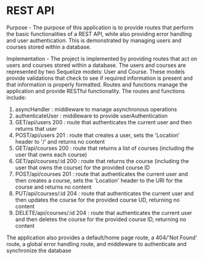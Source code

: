 # REST API

Purpose  - The purpose of this application is to provide routes that perform
the basic functionalities of a REST API, while also providing error handling
and user authentication. This is demonstrated by managing users and courses
stored within a database.

Implementation - The project is implemented by providing routes that act on
users and courses stored within a database. The users and courses are
represented by two Sequelize models: User and Course. These models provide
validations that check to see if required information is present and that
information is properly formatted. Routes and functions manage the application
and provide RESTful functionality. The routes and functions include:
1. asyncHandler : middleware to manage asynchronous operations
2. authenticateUser : middleware to provide userAuthentication
3. GET/api/users 200 : route that authenticates the current user and then returns that user
4. POST/api/users 201 : route that creates a user, sets the 'Location' header to '/' and returns no content
5. GET/api/courses 200 : route that returns a list of courses (including the user that owns each course)
6. GET/api/courses/:id 200 : route that returns the course (including the user that owns the course) for the provided course ID
7. POST/api/courses 201 : route that authenticates the current user and then creates a course, sets the 'Location' header to the URI for the course and returns no content
8. PUT/api/courses/:id 204 : route that authenticates the current user and then updates the course for the provided course UD, returning no content
9. DELETE/api/courses/:id 204 : route that authenticates the current user and then deletes the course for the provided course ID, returning no content

The application also provides a default/home page route, a 404/'Not Found' route, a global error handling route, and middleware to authenticate and synchronize the database
